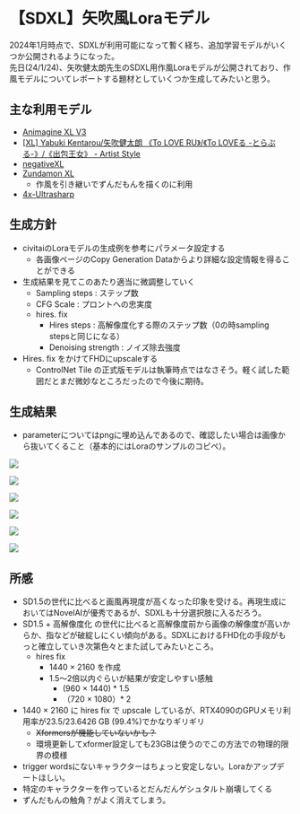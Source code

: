 # 【SDXL】矢吹風Loraモデル
2024年1月時点で、SDXLが利用可能になって暫く経ち、追加学習モデルがいくつか公開されるようになった。  
先日(24/1/24)、矢吹健太朗先生のSDXL用作風Loraモデルが公開されており、作風モデルについてレポートする題材としていくつか生成してみたいと思う。

## 主な利用モデル
- [Animagine XL V3](https://civitai.com/models/260267)
- [[XL] Yabuki Kentarou/矢吹健太朗 《To LOVE RU》/《To LOVEる -とらぶる-》/《出包王女》 - Artist Style](https://civitai.com/models/275386?modelVersionId=310389)
- [negativeXL](https://civitai.com/models/118418/negativexl)
- [Zundamon XL](https://civitai.com/images/5938238)
    - 作風を引き継いでずんだもんを描くのに利用
- [4x-Ultrasharp](https://civitai.com/models/116225/4x-ultrasharp)

## 生成方針
- civitaiのLoraモデルの生成例を参考にパラメータ設定する
    - 各画像ページのCopy Generation Dataからより詳細な設定情報を得ることができる
- 生成結果を見てこのあたり適当に微調整していく
    - Sampling steps : ステップ数
    - CFG Scale : プロントへの忠実度
    - hires. fix
        - Hires steps : 高解像度化する際のステップ数（0の時sampling stepsと同じになる）
        - Denoising strength : ノイズ除去強度
- Hires. fix をかけてFHDにupscaleする
    - ControlNet Tile の正式版モデルは執筆時点ではなさそう。軽く試した範囲だとまだ微妙なところだったので今後に期待。

## 生成結果
- parameterについてはpngに埋め込んであるので、確認したい場合は画像から抜いてくること（基本的にはLoraのサンプルのコピペ）。

![](./04-benchmark-sdxl-to-love-ru/20240128-035037-845898-2873957537.png)

![](./04-benchmark-sdxl-to-love-ru/20240128-051322-047281-142081694.png)

![](./04-benchmark-sdxl-to-love-ru/20240128-213724-317868-3969892722.png)

![](./04-benchmark-sdxl-to-love-ru/20240128-214749-704665-4070261750.png)

![](./04-benchmark-sdxl-to-love-ru/20240208-141033-573292-526534137.png)

![](./04-benchmark-sdxl-to-love-ru/20240128-054454-168911-2983341794.png)

## 所感
- SD1.5の世代に比べると画風再現度が高くなった印象を受ける。再現生成においてはNovelAIが優秀であるが、SDXLも十分選択肢に入るだろう。
- SD1.5 + 高解像度化 の世代に比べると高解像度前から画像の解像度が高いからか、指などが破綻しにくい傾向がある。SDXLにおけるFHD化の手段がもっと確立していき次第色々とまた試してみたいところ。
    - hires fix
        - 1440 × 2160 を作成
        - 1.5〜2倍以内ぐらいが結果が安定しやすい感触
            -  (960 × 1440) * 1.5
            - （720 × 1080）* 2
- 1440 × 2160 に hires fix で upscale しているが、RTX4090のGPUメモリ利用率が23.5/23.6426 GB (99.4%)でかなりギリギリ
    - ~~Xformersが機能していないかも？~~
    - 環境更新してxformer設定しても23GBは使うのでこの方法での物理的限界の模様
- trigger wordsにないキャラクターはちょっと安定しない。Loraかアップデートほしい。
- 特定のキャラクターを作っているとだんだんゲシュタルト崩壊してくる
- ずんだもんの触角？がよく消えてしまう。